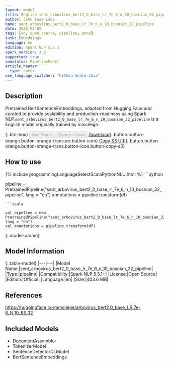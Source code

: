 ```yaml
---
layout: model
title: English sent_arbovirus_bert2_0_base_lr_7e_6_n_10_bosnian_32_pipeline pipeline BertSentenceEmbeddings from mmcleige
author: John Snow Labs
name: sent_arbovirus_bert2_0_base_lr_7e_6_n_10_bosnian_32_pipeline
date: 2025-02-08
tags: [en, open_source, pipeline, onnx]
task: Embeddings
language: en
edition: Spark NLP 5.5.1
spark_version: 3.0
supported: true
annotator: PipelineModel
article_header:
  type: cover
use_language_switcher: "Python-Scala-Java"
---
```


## Description

Pretrained BertSentenceEmbeddings, adapted from Hugging Face and curated to provide scalability and production-readiness using Spark NLP.`sent_arbovirus_bert2_0_base_lr_7e_6_n_10_bosnian_32_pipeline` is a English model originally trained by mmcleige.

{:.btn-box}
<button class="button button-orange" disabled>Live Demo</button>
<button class="button button-orange" disabled>Open in Colab</button>
[Download](https://s3.amazonaws.com/auxdata.johnsnowlabs.com/public/models/sent_arbovirus_bert2_0_base_lr_7e_6_n_10_bosnian_32_pipeline_en_5.5.1_3.0_1738980586815.zip){:.button.button-orange.button-orange-trans.arr.button-icon}
[Copy S3 URI](s3://auxdata.johnsnowlabs.com/public/models/sent_arbovirus_bert2_0_base_lr_7e_6_n_10_bosnian_32_pipeline_en_5.5.1_3.0_1738980586815.zip){:.button.button-orange.button-orange-trans.button-icon.button-copy-s3}

## How to use



<div class="tabs-box" markdown="1">
{% include programmingLanguageSelectScalaPythonNLU.html %}
```python

pipeline = PretrainedPipeline("sent_arbovirus_bert2_0_base_lr_7e_6_n_10_bosnian_32_pipeline", lang = "en")
annotations =  pipeline.transform(df)   

```
```scala

val pipeline = new PretrainedPipeline("sent_arbovirus_bert2_0_base_lr_7e_6_n_10_bosnian_32_pipeline", lang = "en")
val annotations = pipeline.transform(df)

```
</div>

{:.model-param}
## Model Information

{:.table-model}
|---|---|
|Model Name:|sent_arbovirus_bert2_0_base_lr_7e_6_n_10_bosnian_32_pipeline|
|Type:|pipeline|
|Compatibility:|Spark NLP 5.5.1+|
|License:|Open Source|
|Edition:|Official|
|Language:|en|
|Size:|403.6 MB|

## References

https://huggingface.co/mmcleige/arbovirus_bert2.0_base_LR.7e-6_N.10_BS.32

## Included Models

- DocumentAssembler
- TokenizerModel
- SentenceDetectorDLModel
- BertSentenceEmbeddings